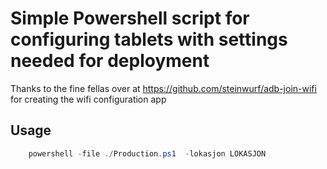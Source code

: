 # Simple Powershell script for configuring tablets with settings needed for deployment
Thanks to the fine fellas over at https://github.com/steinwurf/adb-join-wifi for creating the wifi configuration app

## Usage
```powershell
    powershell -file ./Production.ps1  -lokasjon LOKASJON
```